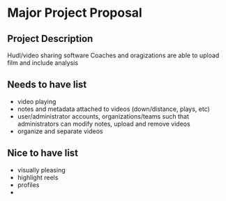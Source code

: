 # Major Project Proposal

## Project Description
Hudl/video sharing software
Coaches and oragizations are able to upload film and include analysis

## Needs to have list
 - video playing
 - notes and metadata attached to videos (down/distance, plays, etc)
 - user/administrator accounts, organizations/teams such that administrators can modify notes, upload and remove videos
 - organize and separate videos

## Nice to have list
 - visually pleasing
 - highlight reels
 - profiles
 - 

